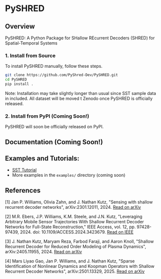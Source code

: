# PySHRED

## Overview

PySHRED: A Python Package for SHallow REcurrent Decoders (SHRED) for Spatial-Temporal Systems

### **1. Install from Source**
To install PySHRED manually, follow these steps.
```bash
git clone https://github.com/PyShred-Dev/PySHRED.git
cd PySHRED
pip install .
```
Note: Installation may take slightly longer than usual since SST sample data in included. All dataset will be moved t Zenodo once PySHRED is officially released.

### **2. Install from PyPI (Coming Soon!)**
PySHRED will soon be officially released on PyPI.

## Documentation (Coming Soon!)

## Examples and Tutorials:
- [SST Tutorial](https://github.com/PyShred-Dev/PySHRED/blob/main/examples/SST_Tutorial.ipynb)
- More examples in the `examples/` directory (coming soon)

## References

[1] Jan P. Williams, Olivia Zahn, and J. Nathan Kutz, "Sensing with shallow recurrent
decoder networks", arXiv:2301.12011, 2024.
[Read on arXiv](https://arxiv.org/abs/2301.12011)

[2] M.R. Ebers, J.P. Williams, K.M. Steele, and J.N. Kutz, "Leveraging Arbitrary Mobile
Sensor Trajectories With Shallow Recurrent Decoder Networks for Full-State Reconstruction,"
IEEE Access, vol. 12, pp. 97428-97439, 2024. doi: 10.1109/ACCESS.2024.3423679.
[Read on IEEE](https://ieeexplore.ieee.org/abstract/document/10584544)

[3] J. Nathan Kutz, Maryam Reza, Farbod Faraji, and Aaron Knoll, "Shallow Recurrent Decoder
for Reduced Order Modeling of Plasma Dynamics", arXiv:2405.11955, 2024.
[Read on arXiv](https://arxiv.org/abs/2405.11955)

[4] Mars Liyao Gao, Jan P. Williams, and J. Nathan Kutz, "Sparse Identification of Nonlinear Dynamics and Koopman Operators with Shallow Recurrent Decoder Networks", arXiv:2501.13329, 2025.
[Read on arXiv](https://arxiv.org/abs/2501.13329)
